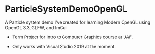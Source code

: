 # ParticleSystemDemoOpenGL
A Particle system demo I've created for learning Modern OpenGL using OpenGL 3.3, GLFW, and ImGui

- Term Project for Intro to Computer Graphics course at UAF.

- Only works with Visual Studio 2019 at the moment.
